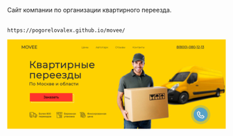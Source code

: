 
Сайт компании по организации квартирного переезда. 

                                                      https://pogorelovalex.github.io/movee/


![Иллюстрация к проекту](https://github.com/PogorelovAlex/movee/blob/main/Movee.png)


